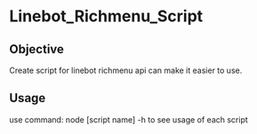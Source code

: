 # Linebot_Richmenu_Script

## Objective
Create script for linebot richmenu api can make it easier to use.

## Usage
use command: node [script name] -h
to see usage of each script
